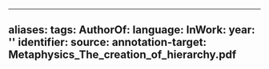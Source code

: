 
---
aliases: 
tags: 
AuthorOf: 
language: 
InWork: 
year: ''
identifier: 
source: 
annotation-target: Metaphysics_The_creation_of_hierarchy.pdf
---






